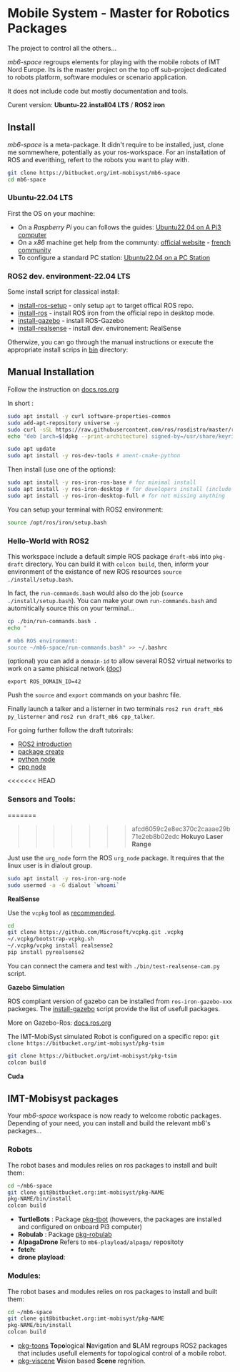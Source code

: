 # Mobile System - Master for Robotics Packages

The project to control all the others...

_mb6-space_ regroups elements for playing with the mobile robots of IMT Nord Europe.
Its is the master project on the top off sub-project dedicated to robots platform, software modules or scenario application.

It does not include code but mostly documentation and tools.

Curent version: **Ubuntu-22.install04 LTS** / **ROS2 iron**

## Install

_mb6-space_ is a meta-package.
It didn't require to be installed, just, clone me sommewhere, potentially as your ros-workspace.
For an installation of ROS and everithing, refert to the robots you want to play with.

```sh
git clone https://bitbucket.org/imt-mobisyst/mb6-space
cd mb6-space
```

### Ubuntu-22.04 LTS

First the OS on your machine: 

- On a _Raspberry Pi_ you can follows the guides: [Ubuntu22.04 on A Pi3 computer](./docs/configure-pi3.md)
- On a _x86_ machine get help from the communty: [official website](https://ubuntu.com/) - [french community](https://www.ubuntu-fr.org/)
- To configure a standard PC station: [Ubuntu22.04 on a PC Station](./docs/configure-station.md)


### ROS2 dev. environment-22.04 LTS

Some install script for classical install:

- [install-ros-setup](./bin/install-ros-setup) - only setup `apt` to target offical ROS repo.
- [install-ros](./bin/install-ros) - install ROS iron from the official repo in desktop mode.
- [install-gazebo](./bin/install-gazebo) - install ROS-Gazebo
- [install-realsense](./bin/install-realsense) - install dev. environement: RealSense

Otherwize, you can go through the manual instructions or execute the appropriate install scrips in [bin](./bin) directory:

## Manual Installation

Follow the instruction on [docs.ros.org](https://docs.ros.org/en/iron/Installation/Ubuntu-Install-Debians.html)

In short :

```sh
sudo apt install -y curl software-properties-common
sudo add-apt-repository universe -y
sudo curl -sSL https://raw.githubusercontent.com/ros/rosdistro/master/ros.key -o /usr/share/keyrings/ros-archive-keyring.gpg
echo "deb [arch=$(dpkg --print-architecture) signed-by=/usr/share/keyrings/ros-archive-keyring.gpg] http://packages.ros.org/ros2/ubuntu $(. /etc/os-release && echo $UBUNTU_CODENAME) main" | sudo tee /etc/apt/sources.list.d/ros2.list > /dev/null

sudo apt update
sudo apt install -y ros-dev-tools # ament-cmake-python
```

Then install (use one of the options): 

```sh
sudo apt install -y ros-iron-ros-base # for minimal install
sudo apt install -y ros-iron-desktop # for developers install (include visualtization etc.)
sudo apt install -y ros-iron-desktop-full # for not missing anything
```

You can setup your terminal with ROS2 environment: 

```sh
source /opt/ros/iron/setup.bash
```

### Hello-World with ROS2

This workspace include a default simple ROS package `draft-mb6` into `pkg-draft` directory.
You can build it with `colcon build`,
then, inform your environment of the existance of new ROS resources `source ./install/setup.bash`.

In fact, the `run-commands.bash` would also do the job (`source ./install/setup.bash`).
You can make your own `run-commands.bash` and automitically source this on your terminal...

```sh
cp ./bin/run-commands.bash .
echo "

# mb6 ROS environment:
source ~/mb6-space/run-commands.bash" >> ~/.bashrc
```

(optional) you can add a `domain-id` to allow several ROS2 virtual networks to work on a same phisical network ([doc](https://docs.ros.org/en/humble/Concepts/About-Domain-ID.html))

```
export ROS_DOMAIN_ID=42
```

Push the `source` and `export` commands on your bashrc file.

Finally launch a talker and a listerner in two terminals `ros2 run draft_mb6 py_listerner` and `ros2 run draft_mb6 cpp_talker`.

For going further follow the draft tutorirals:

- [ROS2 introduction](./docs/tuto-ros2-intro.md)
- [package create](./docs/tuto-draft-pkg.md)
- [python node](./docs/tuto-draft-python.md)
- [cpp node](./docs/tuto-draft-cpp.md)


<<<<<<< HEAD
### Sensors and Tools:

=======
>>>>>>> afcd6059c2e8ec370c2caaae29b71e2eb8b02edc
**Hokuyo Laser Range** 

Just use the `urg_node` form the ROS `urg_node` package.
It requires that the linux user is in dialout group.

```sh
sudo apt install -y ros-iron-urg-node
sudo usermod -a -G dialout `whoami`
```

**RealSense**

Use the `vcpkg` tool as [recommended](https://github.com/IntelRealSense/librealsense).

```sh
cd 
git clone https://github.com/Microsoft/vcpkg.git .vcpkg
~/.vcpkg/bootstrap-vcpkg.sh
~/.vcpkg/vcpkg install realsense2
pip install pyrealsense2
```

You can connect the camera and test with `./bin/test-realsense-cam.py` script.

**Gazebo Simulation**

ROS compliant version of gazebo can be installed from `ros-iron-gazebo-xxx` packeges.
The [install-gazebo](./bin/install-gazebo) script provide the list of usefull packages.

More on Gazebo-Ros: [docs.ros.org](https://docs.ros.org/en/iron/Tutorials/Advanced/Simulators/Gazebo/Simulation-Gazebo.html)

The IMT-MobiSyst simulated Robot is configured on a specific repo: `git clone https://bitbucket.org/imt-mobisyst/pkg-tsim`

```sh
git clone https://bitbucket.org/imt-mobisyst/pkg-tsim
colcon build
```

**Cuda**

## IMT-Mobisyst packages

Your _mb6-space_ workspace is now ready to welcome robotic packages.
Depending of your need, you can install and build the relevant mb6's packages...

### Robots

The robot bases and modules relies on ros packages to install and built them: 

```sh
cd ~/mb6-space
git clone git@bitbucket.org:imt-mobisyst/pkg-NAME
pkg-NAME/bin/install
colcon build
```

- **TurtleBots** : Package [pkg-tbot](https://bitbucket.org/imt-mobisyst/pkg-tbot) (howevers, the packages are installed and configured on onboard Pi3 computer)
- **Robulab** : Package [pkg-robulab](https://bitbucket.org/imt-mobisyst/robulab) 
- **AlpagaDrone** Refers to `mb6-playload/alpaga/` repositoty
- **fetch**: 
- **drone playload**: 


### Modules:

The robot bases and modules relies on ros packages to install and built them: 

```sh
cd ~/mb6-space
git clone git@bitbucket.org:imt-mobisyst/pkg-NAME
pkg-NAME/bin/install
colcon build
```

- [pkg-toons](https://bitbucket.org/imt-mobisyst/pkg-toons) **To**p**o**logical **N**avigation and **S**LAM regroups ROS2 packages that includes usefull elements for topological control of a mobile robot.
- [pkg-viscene](https://bitbucket.org/imt-mobisyst/pkg-viscene) **Vi**sion based **Scene** regnition.


